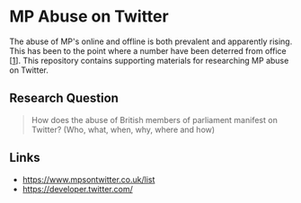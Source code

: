 # MP Abuse on Twitter
The abuse of MP's online and offline is both prevalent and apparently rising. This has been to the point where a number have been deterred from office [[1](https://www.theguardian.com/politics/2019/oct/31/alarm-over-number-female-mps-stepping-down-after-abuse)]. This
repository contains supporting materials for researching MP abuse on Twitter.

## Research Question
> How does the abuse of British members of parliament manifest on Twitter? (Who, what, when, why, where and how)

## Links
* https://www.mpsontwitter.co.uk/list
* https://developer.twitter.com/